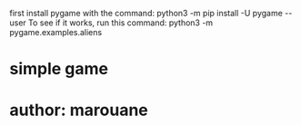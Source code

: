 first install pygame with the command:
python3 -m pip install -U pygame --user
To see if it works, run this command:
python3 -m pygame.examples.aliens


# simple game
# author: marouane
